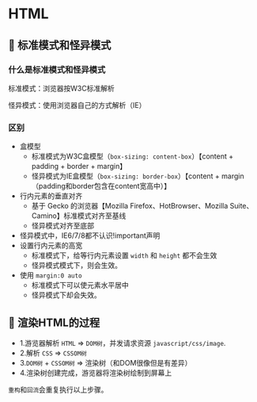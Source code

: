# HTML

<TOC/>

## :bookmark: 标准模式和怪异模式

### 什么是标准模式和怪异模式

标准模式：浏览器按W3C标准解析

怪异模式：使用浏览器自己的方式解析（IE）

### 区别

- 盒模型
    * 标准模式为W3C盒模型（`box-sizing: content-box`）【content + padding + border + margin】
    * 怪异模式为IE盒模型（`box-sizing: border-box`）【content + margin（padding和border包含在content宽高中）】
- 行内元素的垂直对齐
    * 基于 Gecko 的浏览器【Mozilla Firefox、HotBrowser、Mozilla Suite、Camino】标准模式对齐至基线
    * 怪异模式对齐至底部
- 怪异模式中，IE6/7/8都不认识!important声明
- 设置行内元素的高宽
    * 标准模式下，给等行内元素设置 `width` 和 `height` 都不会生效
    * 怪异模式模式下，则会生效。
- 使用 `margin:0 auto`
    * 标准模式下可以使元素水平居中
    * 怪异模式下却会失效。
    
## :bookmark: 渲染HTML的过程

* 1.游览器解析 `HTML` => `DOM树`，并发请求资源 `javascript/css/image`.
* 2.解析 `CSS` => `CSSOM树`
* 3.`DOM树` + `CSSOM树` => 渲染树（和DOM很像但是有差异）
* 4.渲染树创建完成，游览器将渲染树绘制到屏幕上

`重构`和`回流`会重复执行以上步骤。
